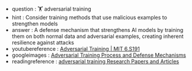 - question : 🏋️ adversarial training
- hint : Consider training methods that use malicious examples to strengthen models
- answer : A defense mechanism that strengthens AI models by training them on both normal data and adversarial examples, creating inherent resilience against attacks
- youtubereference : <a href="https://www.youtube.com/watch?v=cif_eC-eA-s" target="_blank">Adversarial Training | MIT 6.S191</a>
- googleimages : <a href="https://www.google.com/search?q=adversarial+training+machine+learning+defense&tbm=isch" target="_blank">Adversarial Training Process and Defense Mechanisms</a>
- readingreference : <a href="https://www.google.com/search?q=adversarial training+AI+security+research+papers" target="_blank">adversarial training Research Papers and Articles</a>
